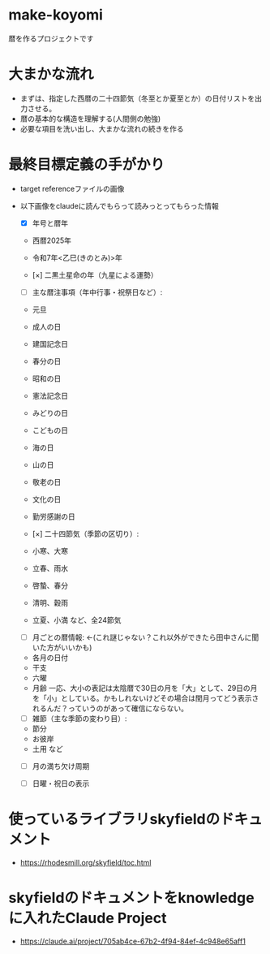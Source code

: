 # make-koyomi
暦を作るプロジェクトです

# 大まかな流れ
- まずは、指定した西暦の二十四節気（冬至とか夏至とか）の日付リストを出力させる。
- 暦の基本的な構造を理解する(人間側の勉強)
- 必要な項目を洗い出し、大まかな流れの続きを作る

# 最終目標定義の手がかり
- target referenceファイルの画像
- 以下画像をclaudeに読んでもらって読みっとってもらった情報

    - [x] 年号と暦年
    - 西暦2025年
    - 令和7年<乙巳(きのとみ)>年

    - [×] 二黒土星命の年（九星による運勢）

    - [ ] 主な暦注事項（年中行事・祝祭日など）:
    - 元旦
    - 成人の日
    - 建国記念日
    - 春分の日
    - 昭和の日
    - 憲法記念日
    - みどりの日
    - こどもの日
    - 海の日
    - 山の日
    - 敬老の日
    - 文化の日
    - 勤労感謝の日

    - [×] 二十四節気（季節の区切り）:
    - 小寒、大寒
    - 立春、雨水
    - 啓蟄、春分
    - 清明、穀雨
    - 立夏、小満
    など、全24節気

    - [ ] 月ごとの暦情報: ←(これ謎じゃない？これ以外ができたら田中さんに聞いた方がいいかも)
    - 各月の日付
    - 干支
    - 六曜
    - 月齢
    一応、大小の表記は太陰暦で30日の月を「大」として、29日の月を「小」としている。かもしれないけどその場合は閏月ってどう表示されるんだ？っていうのがあって確信にならない。

    - [ ] 雑節（主な季節の変わり目）:
    - 節分
    - お彼岸
    - 土用
    など

    - [ ] 月の満ち欠け周期

    - [ ] 日曜・祝日の表示

# 使っているライブラリskyfieldのドキュメント
- https://rhodesmill.org/skyfield/toc.html

# skyfieldのドキュメントをknowledgeに入れたClaude Project
- https://claude.ai/project/705ab4ce-67b2-4f94-84ef-4c948e65aff1